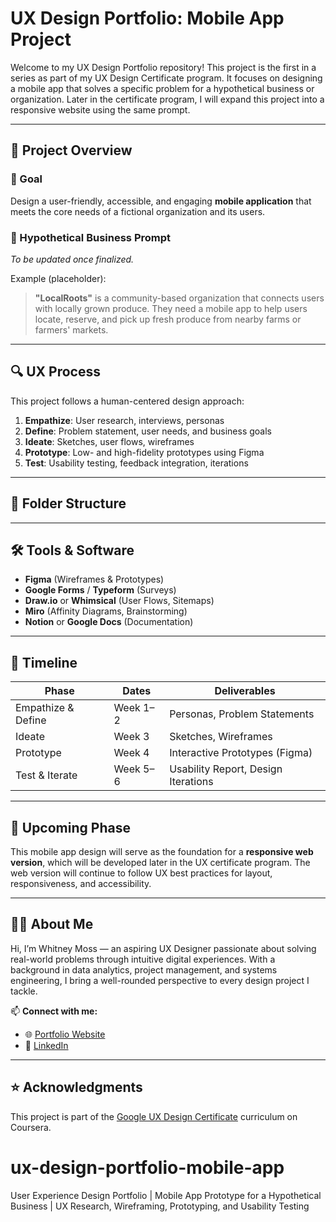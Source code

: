# UX Design Portfolio: Mobile App Project

Welcome to my UX Design Portfolio repository! This project is the first in a series as part of my UX Design Certificate program. It focuses on designing a mobile app that solves a specific problem for a hypothetical business or organization. Later in the certificate program, I will expand this project into a responsive website using the same prompt.

---

## 📱 Project Overview

### 🎯 Goal
Design a user-friendly, accessible, and engaging **mobile application** that meets the core needs of a fictional organization and its users.

### 🧠 Hypothetical Business Prompt
*To be updated once finalized.*

Example (placeholder):
> **"LocalRoots"** is a community-based organization that connects users with locally grown produce. They need a mobile app to help users locate, reserve, and pick up fresh produce from nearby farms or farmers' markets.

---

## 🔍 UX Process

This project follows a human-centered design approach:

1. **Empathize**: User research, interviews, personas
2. **Define**: Problem statement, user needs, and business goals
3. **Ideate**: Sketches, user flows, wireframes
4. **Prototype**: Low- and high-fidelity prototypes using Figma
5. **Test**: Usability testing, feedback integration, iterations

---

## 📂 Folder Structure


---

## 🛠️ Tools & Software

- **Figma** (Wireframes & Prototypes)
- **Google Forms** / **Typeform** (Surveys)
- **Draw.io** or **Whimsical** (User Flows, Sitemaps)
- **Miro** (Affinity Diagrams, Brainstorming)
- **Notion** or **Google Docs** (Documentation)

---

## 📅 Timeline

| Phase              | Dates             | Deliverables                          |
|-------------------|-------------------|---------------------------------------|
| Empathize & Define| Week 1–2          | Personas, Problem Statements          |
| Ideate            | Week 3            | Sketches, Wireframes                  |
| Prototype         | Week 4            | Interactive Prototypes (Figma)        |
| Test & Iterate    | Week 5–6          | Usability Report, Design Iterations   |

---

## 📌 Upcoming Phase

This mobile app design will serve as the foundation for a **responsive web version**, which will be developed later in the UX certificate program. The web version will continue to follow UX best practices for layout, responsiveness, and accessibility.

---

## 🙋‍♀️ About Me

Hi, I’m Whitney Moss — an aspiring UX Designer passionate about solving real-world problems through intuitive digital experiences. With a background in data analytics, project management, and systems engineering, I bring a well-rounded perspective to every design project I tackle.

📫 **Connect with me:**  
- 🌐 [Portfolio Website](https://sites.google.com/whitneymoss.net/whitney-moss/home)  
- 💼 [LinkedIn](https://www.linkedin.com/in/whitneymoss1986)

---

## ⭐ Acknowledgments

This project is part of the [Google UX Design Certificate](https://grow.google/certificates/ux-design/) curriculum on Coursera.


# ux-design-portfolio-mobile-app
User Experience Design Portfolio | Mobile App Prototype for a Hypothetical Business | UX Research, Wireframing, Prototyping, and Usability Testing
